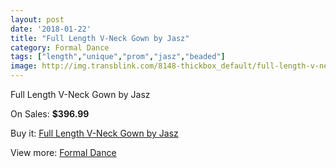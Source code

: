 ```yaml
---
layout: post
date: '2018-01-22'
title: "Full Length V-Neck Gown by Jasz"
category: Formal Dance
tags: ["length","unique","prom","jasz","beaded"]
image: http://img.transblink.com/8148-thickbox_default/full-length-v-neck-gown-by-jasz.jpg
---
```

Full Length V-Neck Gown by Jasz

On Sales: **$396.99**
<a href="https://www.transblink.com/en/formal-dance/2656-full-length-v-neck-gown-by-jasz.html"><amp-img layout="responsive" width="600" height="600" src="//img.transblink.com/8148-thickbox_default/full-length-v-neck-gown-by-jasz.jpg" alt="Full Length V-Neck Gown by Jasz 0" /></a>
<a href="https://www.transblink.com/en/formal-dance/2656-full-length-v-neck-gown-by-jasz.html"><amp-img layout="responsive" width="600" height="600" src="//img.transblink.com/8149-thickbox_default/full-length-v-neck-gown-by-jasz.jpg" alt="Full Length V-Neck Gown by Jasz 1" /></a>

Buy it: [Full Length V-Neck Gown by Jasz](https://www.transblink.com/en/formal-dance/2656-full-length-v-neck-gown-by-jasz.html "Full Length V-Neck Gown by Jasz")

View more: [Formal Dance](https://www.transblink.com/en/6-formal-dance "Formal Dance")